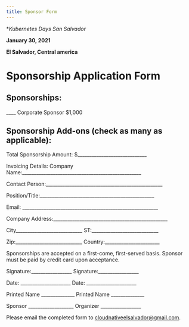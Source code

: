 ```yaml
---
title: Sponsor Form
---
```

**Kubernetes Days San Salvador*

**January 30, 2021**

**El Salvador, Central america**

# Sponsorship Application Form

## Sponsorships:

____    Corporate Sponsor $1,000

## Sponsorship Add-ons (check as many as applicable):

Total Sponsorship Amount:       $_____________________________

Invoicing Details:
Company Name:__________________________________________________

Contact Person:_________________________________________________

Position/Title:________________________________________________

Email: _________________________________________________________

Company Address:________________________________________________

City____________________________ ST:____________________________

Zip:____________________________ Country:_______________________

Sponsorships are accepted on a first-come, first-served basis.
Sponsor must be paid by credit card upon acceptance.

Signature:_________________     Signature:_________________

Date: _____________________     Date: _____________________

Printed Name ______________     Printed Name ______________

Sponsor ___________________     Organizer _________________

Please email the completed form to [cloudnativeelsalvador@gmail.com](mailto:cloudnativeelsalvador@gmail.com).
